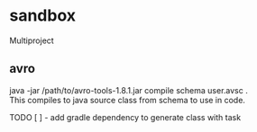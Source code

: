 # sandbox
Multiproject

## avro

java -jar /path/to/avro-tools-1.8.1.jar compile schema user.avsc .    
This compiles to java source class from schema to use in code.

TODO
[ ] - add gradle dependency to generate class with task